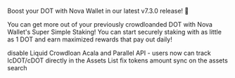 Boost your DOT with Nova Wallet in our latest v7.3.0 release! 🚀

You can get more out of your previously crowdloanded DOT with Nova Wallet's Super Simple Staking! You can start securely staking with as little as 1 DOT and earn maximized rewards that pay out daily!

disable Liquid Crowdloan Acala and Parallel API - users now can track lcDOT/cDOT directly in the Assets List
fix tokens amount sync on the assets search